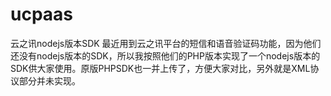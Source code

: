 # ucpaas
云之讯nodejs版本SDK
最近用到云之讯平台的短信和语音验证码功能，因为他们还没有nodejs版本的SDK，所以我按照他们的PHP版本实现了一个nodejs版本的SDK供大家使用。原版PHPSDK也一并上传了，方便大家对比，另外就是XML协议部分并未实现。
